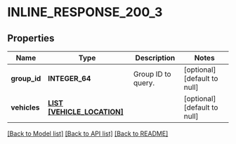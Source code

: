 # INLINE_RESPONSE_200_3

## Properties
Name | Type | Description | Notes
------------ | ------------- | ------------- | -------------
**group_id** | **INTEGER_64** | Group ID to query. | [optional] [default to null]
**vehicles** | [**LIST [VEHICLE_LOCATION]**](VehicleLocation.md) |  | [optional] [default to null]

[[Back to Model list]](../README.md#documentation-for-models) [[Back to API list]](../README.md#documentation-for-api-endpoints) [[Back to README]](../README.md)


